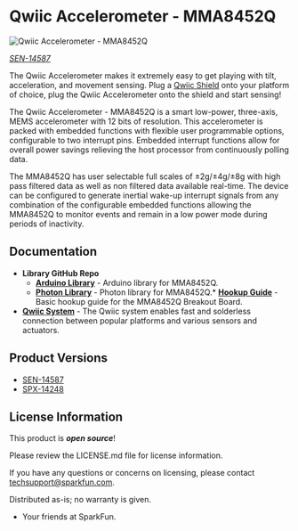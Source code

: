 Qwiic Accelerometer - MMA8452Q
========================================

![Qwiic Accelerometer - MMA8452Q](https://cdn.sparkfun.com/assets/parts/1/2/7/4/0/14587-SparkFun_Accelerometer_Breakout_-_MMA8452Q__Qwiic_-01.jpg)

[*SEN-14587*](https://www.sparkfun.com/products/14587)

The Qwiic Accelerometer makes it extremely easy to get playing with tilt, acceleration, and movement sensing. Plug a [Qwiic Shield](https://www.sparkfun.com/search/results?term=qwiic) onto your platform of choice, plug the Qwiic Accelerometer onto the shield and start sensing! 

The Qwiic Accelerometer - MMA8452Q is a smart low-power, three-axis, MEMS accelerometer with 12 bits of resolution. This accelerometer is packed with embedded functions with flexible user programmable options, configurable to two interrupt pins. Embedded interrupt functions allow for overall power savings relieving the host processor from continuously polling data.

The MMA8452Q has user selectable full scales of ±2g/±4g/±8g with high pass filtered data as well as non filtered data available real-time. The device can be configured to generate inertial wake-up interrupt signals from any combination of the configurable embedded functions allowing the MMA8452Q to monitor events and remain in a low power mode during periods of inactivity.

Documentation
--------------
* **Library GitHub Repo**
  * **[Arduino Library](https://github.com/sparkfun/SparkFun_MMA8452Q_Arduino_Library/tree/master)** - Arduino library for MMA8452Q.
  * **[Photon Library](https://github.com/sparkfun/SparkFun_MMA8452Q_Particle_Library)** - Photon library for MMA8452Q.*
**[Hookup Guide](https://learn.sparkfun.com/tutorials/qwiic-accelerometer-mma8452q-hookup-guide)** - Basic hookup guide for the MMA8452Q Breakout Board.
* **[Qwiic System](http://www.sparkfun.com/qwiic)** - The Qwiic system enables fast and solderless connection between popular platforms and various sensors and actuators.

Product Versions
----------------
* [SEN-14587](https://www.sparkfun.com/products/14587)
* [SPX-14248](https://www.sparkfun.com/products/14248)

License Information
-------------------

This product is _**open source**_!

Please review the LICENSE.md file for license information.

If you have any questions or concerns on licensing, please contact techsupport@sparkfun.com.

Distributed as-is; no warranty is given.

- Your friends at SparkFun.

_<COLLABORATION CREDIT>_
